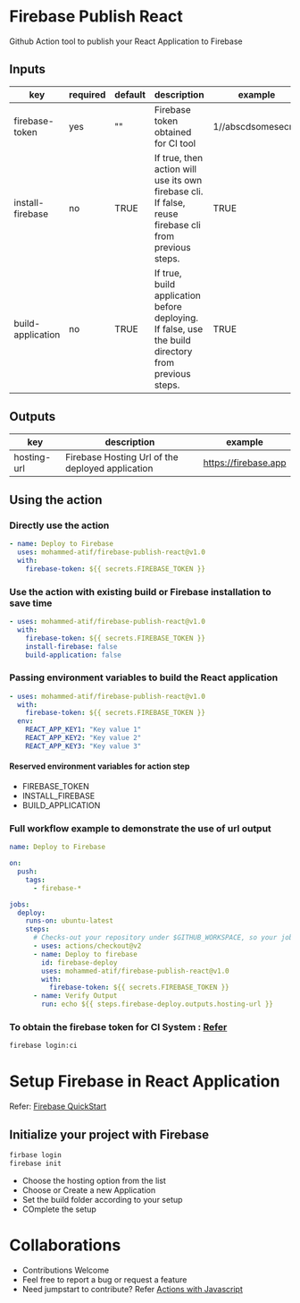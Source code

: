 # Firebase Publish React
Github Action tool to publish your React Application to Firebase

## Inputs

| key               | required | default | description                         | example            |
|-------------------|----------|---------|-------------------------------------|--------------------|
| firebase-token    | yes      | ""	     | Firebase token obtained for CI tool | 1//abscdsomesecret |
| install-firebase  | no	   | TRUE    | If true, then action will use its own firebase cli.<br>If false, reuse firebase cli from previous steps. | TRUE |
| build-application | no	   | TRUE	 | If true, build application before deploying.<br>If false, use the build directory from previous steps. | TRUE |

## Outputs

| key              | description                                      | example              |
|------------------|--------------------------------------------------|----------------------|
| hosting-url      | Firebase Hosting Url of the deployed application | https://firebase.app |

## Using the action

### Directly use the action
```yaml
- name: Deploy to Firebase
  uses: mohammed-atif/firebase-publish-react@v1.0
  with:
    firebase-token: ${{ secrets.FIREBASE_TOKEN }}
```

### Use the action with existing build or Firebase installation to save time
```yaml
- uses: mohammed-atif/firebase-publish-react@v1.0
  with:
    firebase-token: ${{ secrets.FIREBASE_TOKEN }}
    install-firebase: false
    build-application: false
```

### Passing environment variables to build the React application
```yaml
- uses: mohammed-atif/firebase-publish-react@v1.0
  with:
    firebase-token: ${{ secrets.FIREBASE_TOKEN }}
  env:
    REACT_APP_KEY1: "Key value 1"
    REACT_APP_KEY2: "Key value 2"
    REACT_APP_KEY3: "Key value 3" 
```
#### Reserved environment variables for action step
* FIREBASE_TOKEN
* INSTALL_FIREBASE
* BUILD_APPLICATION

### Full workflow example to demonstrate the use of url output
```yaml
name: Deploy to Firebase

on:
  push:
    tags:
      - firebase-*

jobs:
  deploy:
    runs-on: ubuntu-latest
    steps:
      # Checks-out your repository under $GITHUB_WORKSPACE, so your job can access it
      - uses: actions/checkout@v2
      - name: Deploy to firebase
        id: firebase-deploy
        uses: mohammed-atif/firebase-publish-react@v1.0
        with:
          firebase-token: ${{ secrets.FIREBASE_TOKEN }}
      - name: Verify Output
        run: echo ${{ steps.firebase-deploy.outputs.hosting-url }}
```

### To obtain the firebase token for CI System : [Refer](https://firebase.google.com/docs/cli#cli-ci-systems)
```bash
firebase login:ci
```

# Setup Firebase in React Application

Refer: [Firebase QuickStart](https://firebase.google.com/docs/hosting/quickstart)

## Initialize your project with Firebase

```bash
firbase login
firebase init
```

* Choose the hosting option from the list
* Choose or Create a new Application
* Set the build folder according to your setup
* COmplete the setup


# Collaborations
* Contributions Welcome
* Feel free to report a bug or request a feature
* Need jumpstart to contribute? Refer [Actions with Javascript](https://docs.github.com/en/free-pro-team@latest/actions/creating-actions/creating-a-javascript-action)